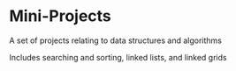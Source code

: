 # Mini-Projects

A set of projects relating to data structures and algorithms

Includes searching and sorting, linked lists, and linked grids
